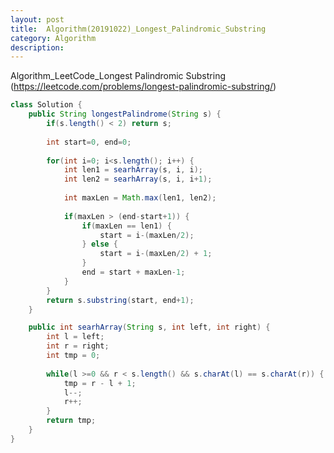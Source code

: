 ```yaml
---
layout: post
title:  Algorithm(20191022)_Longest_Palindromic_Substring
category: Algorithm 
description: 
---
```


Algorithm_LeetCode_<span class="red">Longest Palindromic Substring</span>
(https://leetcode.com/problems/longest-palindromic-substring/)
<br>

```java
class Solution {
    public String longestPalindrome(String s) {
		if(s.length() < 2) return s;
		
		int start=0, end=0;
		
		for(int i=0; i<s.length(); i++) {
			int len1 = searhArray(s, i, i);
			int len2 = searhArray(s, i, i+1);
			
			int maxLen = Math.max(len1, len2);
			
			if(maxLen > (end-start+1)) {
				if(maxLen == len1) {
					start = i-(maxLen/2);
				} else {
					start = i-(maxLen/2) + 1;
				}
				end = start + maxLen-1;
			}
		}
		return s.substring(start, end+1);
	}

	public int searhArray(String s, int left, int right) {
		int l = left;
		int r = right;
		int tmp = 0;
		
		while(l >=0 && r < s.length() && s.charAt(l) == s.charAt(r)) {
			tmp = r - l + 1;
			l--;
			r++;
		}
		return tmp;
	}
}
```
